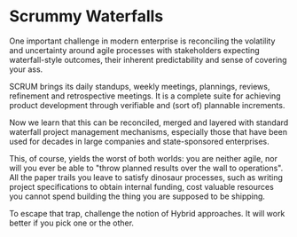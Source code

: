 Scrummy Waterfalls
==================

One important challenge in modern enterprise is reconciling the volatility and
uncertainty around agile processes with stakeholders expecting waterfall-style
outcomes, their inherent predictability and sense of covering your ass.

SCRUM brings its daily standups, weekly meetings, plannings, reviews,
refinement and retrospective meetings. It is a complete suite for achieving
product development through verifiable and (sort of) plannable increments.

Now we learn that this can be reconciled, merged and layered with standard waterfall project management mechanisms,
especially those that have been used for decades in large companies and state-sponsored enterprises.

This, of course, yields the worst of both worlds: you are neither agile, nor
will you ever be able to "throw planned results over the wall to operations".
All the paper trails you leave to satisfy dinosaur processes, such as writing
project specifications to obtain internal funding, cost valuable resources you
cannot spend building the thing you are supposed to be shipping. 

To escape that trap, challenge the notion of Hybrid approaches. It will work
better if you pick one or the other.

